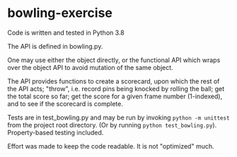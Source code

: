 # bowling-exercise

Code is written and tested in Python 3.8

The API is defined in bowling.py.

One may use either the object directly, or the functional API which wraps over the object API to avoid mutation of the same object.

The API provides functions to create a scorecard, upon which the rest of the API acts; "throw", i.e. record pins being knocked by rolling the ball; get the total score so far; get the score for a given frame number (1-indexed), and to see if the scorecard is complete.

Tests are in test_bowling.py and may be run by invoking `python -m unittest` from the project root directory. (Or by running `python test_bowling.py`). Property-based testing included.

Effort was made to keep the code readable. It is not "optimized" much.

